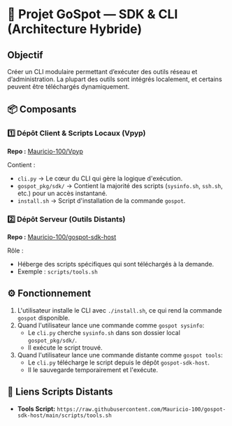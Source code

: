 # 🧱 Projet GoSpot — SDK & CLI (Architecture Hybride)

## Objectif
Créer un CLI modulaire permettant d’exécuter des outils réseau et d’administration. La plupart des outils sont intégrés localement, et certains peuvent être téléchargés dynamiquement.

## 📦 Composants

### 1️⃣ Dépôt Client & Scripts Locaux (Vpyp)
**Repo :** [Mauricio-100/Vpyp](https://github.com/Mauricio-100/Vpyp)

Contient :
- `cli.py` → Le cœur du CLI qui gère la logique d'exécution.
- `gospot_pkg/sdk/` → Contient la majorité des scripts (`sysinfo.sh`, `ssh.sh`, etc.) pour un accès instantané.
- `install.sh` → Script d'installation de la commande `gospot`.

### 2️⃣ Dépôt Serveur (Outils Distants)
**Repo :** [Mauricio-100/gospot-sdk-host](https://github.com/Mauricio-100/gospot-sdk-host)

Rôle :
- Héberge des scripts spécifiques qui sont téléchargés à la demande.
- Exemple : `scripts/tools.sh`

## ⚙️ Fonctionnement

1.  L'utilisateur installe le CLI avec `./install.sh`, ce qui rend la commande `gospot` disponible.
2.  Quand l'utilisateur lance une commande comme `gospot sysinfo`:
    *   Le `cli.py` cherche `sysinfo.sh` dans son dossier local `gospot_pkg/sdk/`.
    *   Il exécute le script trouvé.
3.  Quand l'utilisateur lance une commande distante comme `gospot tools`:
    *   Le `cli.py` télécharge le script depuis le dépôt `gospot-sdk-host`.
    *   Il le sauvegarde temporairement et l'exécute.

## 🔗 Liens Scripts Distants

- **Tools Script:** `https://raw.githubusercontent.com/Mauricio-100/gospot-sdk-host/main/scripts/tools.sh`
